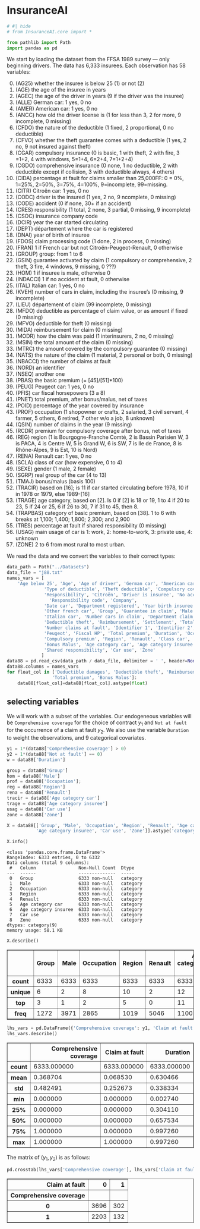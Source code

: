InsuranceAI
================

<!-- WARNING: THIS FILE WAS AUTOGENERATED! DO NOT EDIT! -->

``` python
# #| hide
# from InsuranceAI.core import *
```

``` python
from pathlib import Path
import pandas as pd
```

We start by loading the dataset from the FFSA 1989 survey — only
beginning drivers. The data has 6,333 insurees. Each observation has 58
variables:

0.  (AG25) whether the insuree is below 25 (1) or not (2)
1.  (AGE) the age of the insuree in years
2.  (AGEC) the age of the driver in years (9 if the driver was the
    insuree)
3.  (ALLE) German car: 1 yes, 0 no
4.  (AMER) American car: 1 yes, 0 no
5.  (ANCC) how old the driver license is (1 for less than 3, 2 for more,
    9 incomplete, 0 missing)
6.  (CFDO) the nature of the deductible (1 fixed, 2 proportional, 0 no
    deductible)
7.  (CFVO) whether the theft guarantee comes with a deductible (1 yes, 2
    no, 9 not insured against theft)
8.  (CGAR) compulsory insurance (0 is basic, 1 with theft, 2 with fire,
    3 =1+2, 4 with windows, 5=1+4, 6=2+4, 7=1+2+4)
9.  (CGDO) comprehensive insurance (0 none, 1 no deductible, 2 with
    deductible except if collision, 3 with deductible always, 4 others)
10. (CIDA) percentage at fault for claims smaller than 25,000FF: 0 = 0%,
    1=25%, 2=50%, 3=75%, 4=100%, 9=incomplete, 99=missing.
11. (CITR) Citroën car: 1 yes, 0 no
12. (CODC) driver is the insured (1 yes, 2 no, 9 ncomplete, 0 missing)
13. (CODE) accident (0 if none, 30+ if an accident)
14. (CRES) responsibility (1 total, 2 none, 3 partial, 0 missing, 9
    incomplete)
15. (CSOC) insurance company code
16. (DCIR) year the car started circulating
17. (DEPT) département where the car is registered
18. (DNAI) year of birth of insuree
19. (FDOS) claim processing code (1 done, 2 in process, 0 missing)
20. (FRAN) 1 if French car but not Citroën-Peugeot-Renault, 0 otherwise
21. (GROUP) group: from 1 to 6
22. (GSIN) guarantee activated by claim (1 compulsory or comprehensive,
    2 theft, 3 fire, 4 windows, 9 missing, 0 ???)
23. (HOM) 1 if insuree is male, otherwise 0
24. (INDACCI) 1 if no accident at fault, 0 otherwise
25. (ITAL) Italian car: 1 yes, 0 no
26. (KVEH) number of cars in claim, including the insuree’s (0 missing,
    9 incomplete)
27. (LIEU) département of claim (99 incomplete, 0 missing)
28. (MFDO) deductible as percentage of claim value, or as amount if
    fixed (0 missing)
29. (MFVO) deductible for theft (0 missing)
30. (MIDA) reimbursement for claim (0 missing)
31. (MODR) how the claim was paid (1 interinsurers, 2 no, 0 missing)
32. (MSIN) the total amount of the claim (0 missing)
33. (MTRC) the amount covered by the compulsory guarantee (0 missing)
34. (NATS) the nature of the claim (1 material, 2 personal or both, 0
    missing)
35. (NBACCI) the number of claims at fault
36. (NORD) an identifier
37. (NSEQ) another one
38. (PBAS) the basic premium (= \[45\]/\[51\]\*100)
39. (PEUG) Peugeot car: 1 yes, 0 no
40. (PFIS) car fiscal horsepowers (3 a 8)
41. (PNET) total premium, after bonus/malus, net of taxes
42. (POID) percentage of the year covered by insurance
43. (PROF) occupation (1 shopowner or crafts, 2 salaried, 3 civil
    servant, 4 farmer, 5 others, 6 retired, 7 other w/o a job, 8
    unknown)
44. (QSIN) number of claims in the year (9 missing)
45. (RCDR) premium for compulsory coverage after bonus, net of taxes
46. (REG) region (1 is Bourgogne-Franche Comté, 2 is Bassin Parisien W,
    3 is PACA, 4 is Centre W, 5 is Grand W, 6 is SW, 7 is Ile de France,
    8 is Rhône-Alpes, 9 is Est, 10 is Nord)
47. (RENA) Renault car: 1 yes, 0 no
48. (SCLA) class of car (how expensive, 0 to 4)
49. (SEXE) gender (1 male, 2 female)
50. (SGRP) real group of the car (4 to 13)
51. (TMAJ) bonus/malus (basis 100)
52. (TRACIR) based on \[16\]; is 11 if car started circulating before
    1978, 10 if in 1978 or 1979, else 1989-\[16\]
53. (TRAGE) age category, based on \[2\]. Is 0 if \[2\] is 18 or 19, 1
    to 4 if 20 to 23, 5 if 24 or 25, 6 if 26 to 30, 7 if 31 to 45, then
    8.
54. (TRAPBAS) category of basic premium, based on \[38\]. 1 to 6 with
    breaks at 1,100; 1,400; 1,800; 2,300; and 2,900
55. (TRES) percentage at fault if shared responsibility (0 missing)
56. (USAG) main usage of car is 1: work, 2: home-to-work, 3: private
    use, 4: unknown
57. (ZONE) 2 to 6 from most rural to most urban.

We read the data and we convert the variables to their correct types:

``` python
data_path = Path("../Datasets")
data_file = "j88.txt"
names_vars = [
    'Age below 25', 'Age', 'Age of driver', 'German car', 'American car', 'Age of License',
              'Type of deductible', 'Theft deductible', 'Compulsory coverage', 'Comprehensive coverage',
              'Responsibility', 'Citroën', 'Driver is insuree', 'No accident', 
                'Responsibility code', 'Company',
              'Date car', 'Department registered', 'Year birth insuree', 'Claim processing',
              'Other french car', 'Group', 'Guarantee in claim', 'Male', 'Not at fault', 
              'Italian car', 'Number cars in claim', 'Department claim', 'Deductible damages',
              'Deductible theft', 'Reimbursement', 'Settlement', 'Total cost', 'Compulsory cost', 'Nature claim', 
              'Number claims at fault', 'Identifier 1', 'Identifier 2', 'Basic premium',
              'Peugeot', 'Fiscal HP', 'Total premium', 'Duration', 'Occupation', 'Number claims',
              'Compulsory premium', 'Region', 'Renault', 'Class car', 'Gender', 'Real group',
              'Bonus Malus', 'Age category car', 'Age category insuree', 'Basic premium category', 
              'Shared responsibility', 'Car use', 'Zone'
             ]
data88 = pd.read_csv(data_path / data_file, delimiter = ' ', header=None)
data88.columns = names_vars
for float_col in ['Deductible damages', 'Deductible theft', 'Reimbursement', 'Total cost', 'Compulsory cost',
                 'Total premium', 'Bonus Malus']:
    data88[float_col]=data88[float_col].astype(float)
```

## selecting variables

We will work with a subset of the variables. Our endogeneous variables
will be `Comprehensive coverage` for the choice of contract $y_1$ and
`Not at fault` for the occurrence of a claim at fault $y_2$. We also use
the variable `Duration` to weight the observations, and 9 categorical
covariates.

``` python
y1 = 1*(data88['Comprehensive coverage'] > 0)
y2 = 1*(data88['Not at fault'] == 0)
w = data88['Duration']

group = data88['Group']
hom = data88['Male']
prof = data88['Occupation'];
reg = data88['Region']
rena = data88['Renault']
tracir = data88['Age category car']
trage = data88['Age category insuree']
usag = data88['Car use']
zone = data88['Zone']

X = data88[['Group', 'Male', 'Occupation', 'Region', 'Renault', 'Age category car',
           'Age category insuree', 'Car use', 'Zone']].astype('category')

X.info()
```

    <class 'pandas.core.frame.DataFrame'>
    RangeIndex: 6333 entries, 0 to 6332
    Data columns (total 9 columns):
     #   Column                Non-Null Count  Dtype   
    ---  ------                --------------  -----   
     0   Group                 6333 non-null   category
     1   Male                  6333 non-null   category
     2   Occupation            6333 non-null   category
     3   Region                6333 non-null   category
     4   Renault               6333 non-null   category
     5   Age category car      6333 non-null   category
     6   Age category insuree  6333 non-null   category
     7   Car use               6333 non-null   category
     8   Zone                  6333 non-null   category
    dtypes: category(9)
    memory usage: 58.1 KB

``` python
X.describe()
```

<div>
<style scoped>
    .dataframe tbody tr th:only-of-type {
        vertical-align: middle;
    }

    .dataframe tbody tr th {
        vertical-align: top;
    }

    .dataframe thead th {
        text-align: right;
    }
</style>
<table border="1" class="dataframe">
  <thead>
    <tr style="text-align: right;">
      <th></th>
      <th>Group</th>
      <th>Male</th>
      <th>Occupation</th>
      <th>Region</th>
      <th>Renault</th>
      <th>Age category car</th>
      <th>Age category insuree</th>
      <th>Car use</th>
      <th>Zone</th>
    </tr>
  </thead>
  <tbody>
    <tr>
      <th>count</th>
      <td>6333</td>
      <td>6333</td>
      <td>6333</td>
      <td>6333</td>
      <td>6333</td>
      <td>6333</td>
      <td>6333</td>
      <td>6333</td>
      <td>6333</td>
    </tr>
    <tr>
      <th>unique</th>
      <td>6</td>
      <td>2</td>
      <td>8</td>
      <td>10</td>
      <td>2</td>
      <td>12</td>
      <td>9</td>
      <td>4</td>
      <td>5</td>
    </tr>
    <tr>
      <th>top</th>
      <td>3</td>
      <td>1</td>
      <td>2</td>
      <td>5</td>
      <td>0</td>
      <td>11</td>
      <td>1</td>
      <td>2</td>
      <td>6</td>
    </tr>
    <tr>
      <th>freq</th>
      <td>1272</td>
      <td>3971</td>
      <td>2865</td>
      <td>1019</td>
      <td>5046</td>
      <td>1100</td>
      <td>1354</td>
      <td>2876</td>
      <td>2626</td>
    </tr>
  </tbody>
</table>
</div>

``` python
lhs_vars = pd.DataFrame({'Comprehensive coverage': y1, 'Claim at fault': y2, 'Duration': w})
lhs_vars.describe()
```

<div>
<style scoped>
    .dataframe tbody tr th:only-of-type {
        vertical-align: middle;
    }

    .dataframe tbody tr th {
        vertical-align: top;
    }

    .dataframe thead th {
        text-align: right;
    }
</style>
<table border="1" class="dataframe">
  <thead>
    <tr style="text-align: right;">
      <th></th>
      <th>Comprehensive coverage</th>
      <th>Claim at fault</th>
      <th>Duration</th>
    </tr>
  </thead>
  <tbody>
    <tr>
      <th>count</th>
      <td>6333.000000</td>
      <td>6333.000000</td>
      <td>6333.000000</td>
    </tr>
    <tr>
      <th>mean</th>
      <td>0.368704</td>
      <td>0.068530</td>
      <td>0.630466</td>
    </tr>
    <tr>
      <th>std</th>
      <td>0.482491</td>
      <td>0.252673</td>
      <td>0.338334</td>
    </tr>
    <tr>
      <th>min</th>
      <td>0.000000</td>
      <td>0.000000</td>
      <td>0.002740</td>
    </tr>
    <tr>
      <th>25%</th>
      <td>0.000000</td>
      <td>0.000000</td>
      <td>0.304110</td>
    </tr>
    <tr>
      <th>50%</th>
      <td>0.000000</td>
      <td>0.000000</td>
      <td>0.657534</td>
    </tr>
    <tr>
      <th>75%</th>
      <td>1.000000</td>
      <td>0.000000</td>
      <td>0.997260</td>
    </tr>
    <tr>
      <th>max</th>
      <td>1.000000</td>
      <td>1.000000</td>
      <td>0.997260</td>
    </tr>
  </tbody>
</table>
</div>

The matrix of $(y_1,y_2)$ is as follows:

``` python
pd.crosstab(lhs_vars['Comprehensive coverage'], lhs_vars['Claim at fault'])
```

<div>
<style scoped>
    .dataframe tbody tr th:only-of-type {
        vertical-align: middle;
    }

    .dataframe tbody tr th {
        vertical-align: top;
    }

    .dataframe thead th {
        text-align: right;
    }
</style>
<table border="1" class="dataframe">
  <thead>
    <tr style="text-align: right;">
      <th>Claim at fault</th>
      <th>0</th>
      <th>1</th>
    </tr>
    <tr>
      <th>Comprehensive coverage</th>
      <th></th>
      <th></th>
    </tr>
  </thead>
  <tbody>
    <tr>
      <th>0</th>
      <td>3696</td>
      <td>302</td>
    </tr>
    <tr>
      <th>1</th>
      <td>2203</td>
      <td>132</td>
    </tr>
  </tbody>
</table>
</div>

